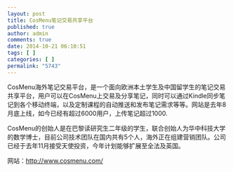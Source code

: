 ```yaml
---
layout: post
title: CosMenu笔记交易共享平台
published: true
author: admin
comments: true
date: 2014-10-21 06:10:51
tags: [ ]
categories: [ ]
permalink: "5743"
---
```



CosMenu海外笔记交易平台，是一个面向欧洲本土学生及中国留学生的笔记交易共享平台，用户可以在CosMenu上交易及分享笔记，同时可以通过Kindle同步笔记到各个移动终端，以及定制课程的自动推送和发布笔记需求等等。网站是去年8月底上线，如今已经有超过6000用户，上传笔记超过1000.

CosMenu的创始人是在巴黎读研究生二年级的学生，联合创始人为华中科技大学的数学博士，目前公司技术团队在国内共有5个人，海外正在组建营销团队。公司已经于去年11月接受天使投资，今年计划能够扩展至全法及英国。

网站：http://www.cosmenu.com/